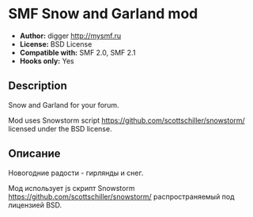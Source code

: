 # SMF Snow and Garland mod
* **Author:** digger http://mysmf.ru
* **License:** BSD License
* **Compatible with:** SMF 2.0, SMF 2.1
* **Hooks only:** Yes

## Description
Snow and Garland for your forum.

Mod uses Snowstorm script https://github.com/scottschiller/snowstorm/ licensed under the BSD license.

## Описание
Новогодние радости - гирлянды и снег.

Мод использует js скрипт Snowstorm https://github.com/scottschiller/snowstorm/ распространяемый под лицензией BSD.